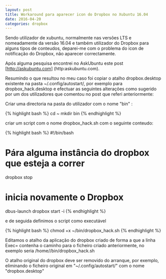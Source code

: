```yaml
---
layout: post
title: Workaround para aparecer icon do Dropbox no Xubuntu 16.04
date: 2016-04-20
categories: dropbox
---
```

Sendo utilizador de xubuntu, normalmente nas versões LTS e nomeadamente da versão 16.04 e também utilizador do Dropbox para alguns tipos de conteudos, deparei-me com o problema do icon de notificação do Dropbox, não aparecer correctamente.

Após alguma pesquisa encontrei no AskUbuntu este post [http://askubuntu.com] (http:askubuntu.com).

Resumindo o que resultou no meu caso foi copiar o atalho dropbox.desktop existente na pasta ~/.config/autostart/, por exemplo para dropbox_hack.desktop e efectuar as seguintes alterações como sugerido por um dos utilizadores que comentou no post que referi anteriormente:

Criar uma directoria na pasta do utilizador com  o nome "bin" :

{% highlight bash %}
cd ~
mkdir bin
{% endhighlight %}

criar um script com o nome dropbox_hack.sh com o seguinte conteudo:

{% highlight bash %}
#!/bin/bash

# Pára alguma instância do dropbox que esteja a correr
dropbox stop

# inicia novamente o Dropbox
dbus-launch dropbox start -i
{% endhighlight %}

e de seguida definimos o script como executável

{% highlight bash %}
chmod +x ~/bin/dropbox_hack.sh
{% endhighlight %}

Editamos o atalho da aplicação do dropbox criado de forma a que a linha Exec= contenha o caminho para o ficheiro criado anteriormente, no exemplo seria /home/<nomeutilizador>/bin/dropbox_hack.sh

O atalho original do dropbox deve ser removido do arranque, por exemplo, eliminando o ficheiro original em "~/.config/autostart/" com o nome "dropbox.desktop"
